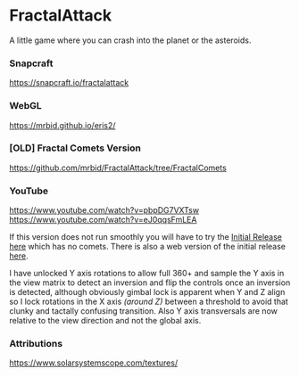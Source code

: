 # FractalAttack
A little game where you can crash into the planet or the asteroids.

### Snapcraft
https://snapcraft.io/fractalattack

### WebGL
https://mrbid.github.io/eris2/

### [OLD] Fractal Comets Version
https://github.com/mrbid/FractalAttack/tree/FractalComets

### YouTube
https://www.youtube.com/watch?v=pbpDG7VXTsw
https://www.youtube.com/watch?v=eJ0qqsFmLEA

If this version does not run smoothly you will have to try the [Initial Release here](https://github.com/mrbid/FractalAttack/tree/InitialRelease) which has no comets. There is also a web version of the initial release [here](https://mrbid.github.io/eris/).

I have unlocked Y axis rotations to allow full 360+ and sample the Y axis in the view matrix to detect an inversion and flip the controls once an inversion is detected, although obviously gimbal lock is apparent when Y and Z align so I lock rotations in the X axis *(around Z)* between a threshold to avoid that clunky and tactally confusing transition. Also Y axis transversals are now relative to the view direction and not the global axis.

### Attributions
https://www.solarsystemscope.com/textures/
